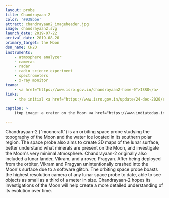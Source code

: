 ```yaml
---
layout: probe
title: Chandrayaan-2
color: '#938bbe'
attract: chandrayaan2_imageheader.jpg
image: chandrayaan2.svg
launch_date: 2019-07-22
arrival_date: 2019-08-20
primary_target: the Moon
dsn_name: CH2O
instruments:
    - atmosphere analyzer
    - cameras
    - radar
    - radio science experiment
    - spectrometers
    - x-ray monitor
teams:
    - <a href="https://www.isro.gov.in/chandrayaan2-home-0">ISRO</a>
links:
    - the initial <a href="https://www.isro.gov.in/update/24-dec-2020/chandrayaan-2-mission-initial-data-release">data</a> release from Chandrayaan-2

caption: >
    (top image: a crater on the Moon <a href="https://www.indiatoday.in/science/story/chandrayaan2-isro-tmc2-topographic-mapping-camera-3d-crater-moon-1618627-2019-11-13">as seen by</a> Chandrayaan-2, ISRO)

---
```

Chandrayaan-2 ("mooncraft") is an orbiting space probe studying the topography of the Moon and the water ice located in its southern polar region. The space probe also aims to create 3D maps of the lunar surface, better understand what minerals are present on the Moon, and investigate the Moon's very minimal atmosphere. Chandrayaan-2 originally also included a lunar lander, Vikram, and a rover, Pragyan. After being deployed from the orbiter, Vikram and Pragyan unintentionally crashed into the Moon's surface due to a software glitch. The orbiting space probe boasts the highest resolution camera of any lunar space probe to date, able to see objects as small as a third of a meter in size. Chandrayaan-2 hopes its investigations of the Moon will help create a more detailed understanding of its evolution over time.